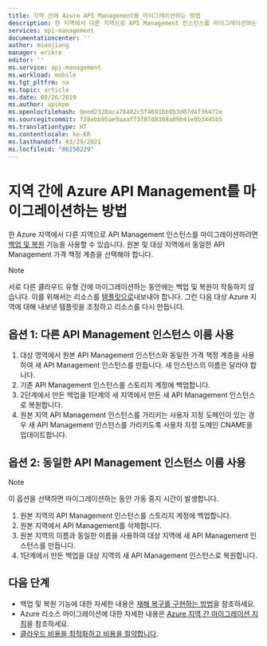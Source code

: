 ```yaml
---
title: 지역 간에 Azure API Management를 마이그레이션하는 방법
description: 한 지역에서 다른 지역으로 API Management 인스턴스를 마이그레이션하는 방법에 대해 알아봅니다.
services: api-management
documentationcenter: ''
author: miaojiang
manager: erikre
editor: ''
ms.service: api-management
ms.workload: mobile
ms.tgt_pltfrm: na
ms.topic: article
ms.date: 08/26/2019
ms.author: apimpm
ms.openlocfilehash: 0eed2328aca78402c5f4691bb9b3d07d4f36472e
ms.sourcegitcommit: f28ebb95ae9aaaff3f87d8388a09b41e0b3445b5
ms.translationtype: HT
ms.contentlocale: ko-KR
ms.lasthandoff: 03/29/2021
ms.locfileid: "86250229"
---
```

# <a name="how-to-migrate-azure-api-management-across-regions"></a>지역 간에 Azure API Management를 마이그레이션하는 방법
한 Azure 지역에서 다른 지역으로 API Management 인스턴스를 마이그레이션하려면 [백업 및 복원](api-management-howto-disaster-recovery-backup-restore.md) 기능을 사용할 수 있습니다. 원본 및 대상 지역에서 동일한 API Management 가격 책정 계층을 선택해야 합니다. 

> [!NOTE]
> 서로 다른 클라우드 유형 간에 마이그레이션하는 동안에는 백업 및 복원이 작동하지 않습니다. 이를 위해서는 리소스를 [템플릿으로](../azure-resource-manager/management/manage-resource-groups-portal.md#export-resource-groups-to-templates)내보내야 합니다. 그런 다음 대상 Azure 지역에 대해 내보낸 템플릿을 조정하고 리소스를 다시 만듭니다. 

## <a name="option-1-use-a-different-api-management-instance-name"></a>옵션 1: 다른 API Management 인스턴스 이름 사용

1. 대상 영역에서 원본 API Management 인스턴스와 동일한 가격 책정 계층을 사용하여 새 API Management 인스턴스를 만듭니다. 새 인스턴스의 이름은 달라야 합니다. 
1. 기존 API Management 인스턴스를 스토리지 계정에 백업합니다.
1. 2단계에서 만든 백업을 1단계의 새 지역에서 만든 새 API Management 인스턴스로 복원합니다.
1. 원본 지역 API Management 인스턴스를 가리키는 사용자 지정 도메인이 있는 경우 새 API Management 인스턴스를 가리키도록 사용자 지정 도메인 CNAME을 업데이트합니다. 


## <a name="option-2-use-the-same-api-management-instance-name"></a>옵션 2: 동일한 API Management 인스턴스 이름 사용

> [!NOTE]
> 이 옵션을 선택하면 마이그레이션하는 동안 가동 중지 시간이 발생합니다.

1. 원본 지역의 API Management 인스턴스를 스토리지 계정에 백업합니다.
1. 원본 지역에서 API Management를 삭제합니다. 
1. 원본 지역의 이름과 동일한 이름을 사용하여 대상 지역에 새 API Management 인스턴스를 만듭니다.
1. 1단계에서 만든 백업을 대상 지역의 새 API Management 인스턴스로 복원합니다.  


## <a name="next-steps"></a><a name="next-steps"> </a>다음 단계
* 백업 및 복원 기능에 대한 자세한 내용은 [재해 복구를 구현하는 방법](api-management-howto-disaster-recovery-backup-restore.md)을 참조하세요.
* Azure 리소스 마이그레이션에 대한 자세한 내용은 [Azure 지역 간 마이그레이션 지침](https://github.com/Azure/Azure-Migration-Guidance)을 참조하세요.
* [클라우드 비용을 최적화하고 비용을 절약합니다](../cost-management-billing/costs/quick-acm-cost-analysis.md?WT.mc_id=costmanagementcontent_docsacmhorizontal_-inproduct-learn).
